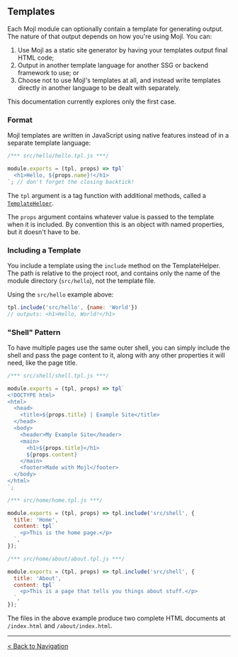 ## Templates

Each Mojl module can optionally contain a template for generating output. The nature of that output depends on how you're using Mojl. You can:

1. Use Mojl as a static site generator by having your templates output final HTML code;
2. Output in another template language for another SSG or backend framework to use; or
3. Choose not to use Mojl's templates at all, and instead write templates directly in another language to be dealt with separately.

This documentation currently explores only the first case.

### Format

Mojl templates are written in JavaScript using native features instead of in a separate template language:

```javascript
/*** src/hello/hello.tpl.js ***/

module.exports = (tpl, props) => tpl`
  <h1>Hello, ${props.name}!</h1>
`; // don't forget the closing backtick!
```

The `tpl` argument is a tag function with additional methods, called a [`TemplateHelper`](api.md#templatehelper).

The `props` argument contains whatever value is passed to the template when it is included. By convention this is an object with named properties, but it doesn't have to be.

### Including a Template

You include a template using the `include` method on the TemplateHelper. The path is relative to the project root, and contains only the name of the module directory (`src/hello`), not the template file.

Using the `src/hello` example above:

```javascript
tpl.include('src/hello', {name: 'World'})
// outputs: <h1>Hello, World!</h1>
```

### "Shell" Pattern

To have multiple pages use the same outer shell, you can simply include the shell and pass the page content to it, along with any other properties it will need, like the page title.

```javascript
/*** src/shell/shell.tpl.js ***/

module.exports = (tpl, props) => tpl`
<!DOCTYPE html>
<html>
  <head>
    <title>${props.title} | Example Site</title>
  </head>
  <body>
    <header>My Example Site</header>
    <main>
      <h1>${props.title}</h1>
      ${props.content}
    </main>
    <footer>Made with Mojl</footer>
  </body>
</html>
`;
```

```javascript
/*** src/home/home.tpl.js ***/

module.exports = (tpl, props) => tpl.include('src/shell', {
  title: 'Home',
  content: tpl`
    <p>This is the home page.</p>
  `,
});
```

```javascript
/*** src/home/about/about.tpl.js ***/

module.exports = (tpl, props) => tpl.include('src/shell', {
  title: 'About',
  content: tpl`
    <p>This is a page that tells you things about stuff.</p>
  `,
});
```

The files in the above example produce two complete HTML documents at `/index.html` and `/about/index.html`.

---

[< Back to Navigation](index.md#navigation)
